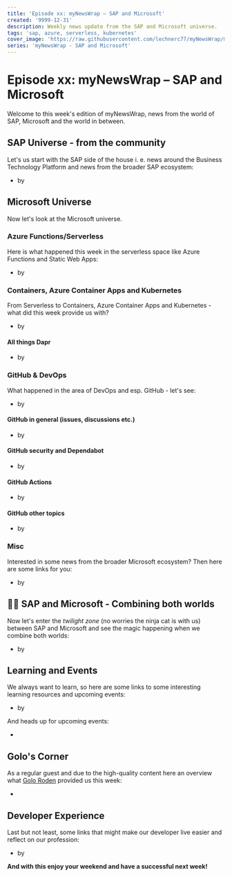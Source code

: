 ```yaml
---
title: 'Episode xx: myNewsWrap – SAP and Microsoft'
created: '9999-12-31'
description: Weekly news update from the SAP and Microsoft universe.
tags: 'sap, azure, serverless, kubernetes'
cover_image: 'https://raw.githubusercontent.com/lechnerc77/myNewsWrap/main/episodes/cover-images/episodexxxsmall.png'
series: 'myNewsWrap - SAP and Microsoft'
---
```


# Episode xx: myNewsWrap – SAP and Microsoft

Welcome to this week's edition of myNewsWrap, news from the world of SAP, Microsoft and the world in between.

## SAP Universe - from the community

Let's us start with the SAP side of the house i. e. news around the Business Technology Platform and news from the broader SAP ecosystem:

* []() by

## Microsoft Universe

Now let's look at the Microsoft universe.

### Azure Functions/Serverless

Here is what happened this week in the serverless space like Azure Functions and Static Web Apps:

* []() by

### Containers, Azure Container Apps and Kubernetes

From Serverless to Containers, Azure Container Apps and Kubernetes - what did this week provide us with?

* []() by

#### All things Dapr

* []() by

### GitHub & DevOps

What happened in the area of DevOps and esp. GitHub - let's see:

* []() by

#### GitHub in general (issues, discussions etc.)

* []() by

#### GitHub security and Dependabot

* []() by

#### GitHub Actions

* []() by

#### GitHub other topics

* []() by

### Misc

Interested in some news from the broader Microsoft ecosystem? Then here are some links for you:

* []() by

## 🐱‍👤 SAP and Microsoft - Combining both worlds

Now let's enter the *twilight zone* (no worries the ninja cat is with us) between SAP and Microsoft and see the magic happening when we combine both worlds:

* []() by

## Learning and Events

We always want to learn, so here are some links to some interesting learning resources and upcoming events:

* []() by

And heads up for upcoming events:

* []()

## Golo's Corner

As a regular guest and due to the high-quality content here an overview what [Golo Roden](https://twitter.com/goloroden) provided us this week:

* []()

## Developer Experience

Last but not least, some links that might make our developer live easier and reflect on our profession:

* []() by

**And with this enjoy your weekend and have a successful next week!**
